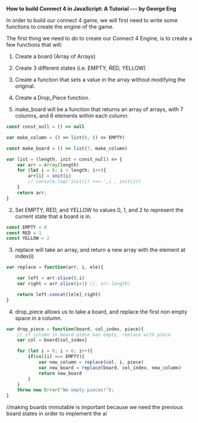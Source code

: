 **How to build Connect 4 in JavaScript: A Tutorial --- by George Eng**

In order to build our connect 4 game, we will first need to write some functions to create the engine of the game. 

The first thing we need to do to create our Connect 4 Engine, is to create a few functions that will:  
1. Create a board (Array of Arrays)  
2. Create 3 different states (i.e. EMPTY, RED, YELLOW)  
3. Create a function that sets a value in the array without modifying the original.  
4. Create a Drop_Piece function.  



1. make_board will be a function that returns an array of arrays, with 7 columns, and 6 elements within each column.

```js
const const_null = () => null

var make_column = () => list(6, () => EMPTY)

const make_board = () => list(7, make_column)

var list = (length, init = const_null) => {
	var arr = Array(length)
	for (let i = 0; i < length; i++){
		arr[i] = init(i)
		// console.log('init(i) >>> ',i , init(i))
	}
	return arr;
}
```

2. Set EMPTY, RED, and YELLOW to values 0, 1, and 2 to represent the current state that a board is in.

```js
const EMPTY = 0
const RED = 1
const YELLOW = 2
```

3. replace will take an array, and return a new array with the element at index(i)

```js
var replace = function(arr, i, ele){

	var left = arr.slice(0,i)
	var right = arr.slice(i+1) //, arr.length)

	return left.concat([ele],right)
}
```

4. drop_piece allows us to take a board, and replace the first non empty space in a column.

```js
var drop_piece = function(board, col_index, piece){
	// if column in board piece has empty, replace with piece
	var col = board[col_index]

	for (let i = 0; i < 6; i++){
		if(col[i] === EMPTY){
			var new_column = replace(col, i, piece)
			var new_board = replace(board, col_index, new_column)
			return new_board
		}
	}
	throw new Error("No empty pieces!");
}
```



//making boards immutable is important because we need the previous board states in order to implement the ai